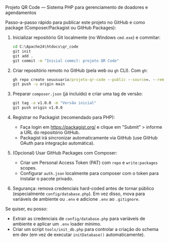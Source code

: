 Projeto QR Code — Sistema PHP para gerenciamento de doadores e agendamentos

Passo-a-passo rápido para publicar este projeto no GitHub e como package (Composer/Packagist ou GitHub Packages):

1) Inicializar repositório Git localmente (no Windows `cmd.exe`) e commitar:

	```cmd
	cd C:\Apache24\htdocs\qr_code
	git init
	git add .
	git commit -m "Inicial commit: projeto QR Code"
	```

2) Criar repositório remoto no GitHub (pela web ou `gh` CLI). Com `gh`:

	```cmd
	gh repo create seuusuario/projeto-qr-code --public --source=. --remote=origin
	git push -u origin main
	```

3) Preparar `composer.json` (já incluído) e criar uma tag de versão:

	```cmd
	git tag -a v1.0.0 -m "Versão inicial"
	git push origin v1.0.0
	```

4) Registrar no Packagist (recomendado para PHP):
	- Faça login em https://packagist.org/ e clique em "Submit" > informe a URL do repositório GitHub.
	- Packagist irá sincronizar automaticamente via GitHub (use GitHub OAuth para integração automática).

5) (Opcional) Usar GitHub Packages com Composer:
	- Criar um Personal Access Token (PAT) com `repo` e `write:packages` scopes.
	- Configurar `auth.json` localmente para composer com o token para instalar o pacote privado.

6) Segurança: remova credenciais hard-coded antes de tornar público (especialmente `config/database.php`). Em vez disso, mova para variáveis de ambiente ou `.env` e adicione `.env` ao `.gitignore`.

Se quiser, eu posso:
- Extrair as credenciais de `config/database.php` para variáveis de ambiente e aplicar um `.env` loader mínimo.
- Criar um script `tools/init_db.php` para controlar a criação do schema em dev (em vez de executar `initDatabase()` automaticamente).
